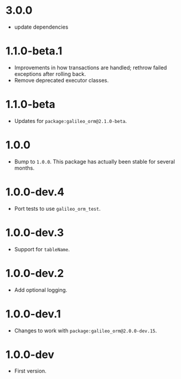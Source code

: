 # 3.0.0
- update dependencies

# 1.1.0-beta.1
* Improvements in how transactions are handled; rethrow failed exceptions after rolling back.
* Remove deprecated executor classes.

# 1.1.0-beta
* Updates for `package:galileo_orm@2.1.0-beta`.

# 1.0.0
* Bump to `1.0.0`. This package has actually been stable for several months.

# 1.0.0-dev.4
* Port tests to use `galileo_orm_test`.

# 1.0.0-dev.3
* Support for `tableName`.

# 1.0.0-dev.2
* Add optional logging.

# 1.0.0-dev.1
* Changes to work with `package:galileo_orm@2.0.0-dev.15`.

# 1.0.0-dev
* First version.
